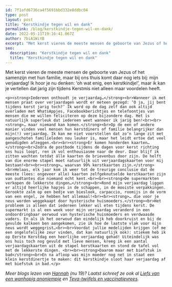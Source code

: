 ```yaml
---
id: 7f1afd6736ca4f5691bbd332e8ddbc04
type: post
layout: post
title: "Kerstkindje tegen wil en dank"
permalink: /blog/kerstkindje-tegen-wil-en-dank/
date: 2022-05-11T19:16:41.067Z
author: 7biA1WiYB
excerpt: "Met kerst vieren de meeste mensen de geboorte van Jezus of het samenzijn met hun familie, maar bij ons thuis komt daar nog iets bij: mijn verjaardag! Ik hoor je nu denken: ‘oh wat enig, een kerstkindje!’, maar ik kan je vertellen dat jarig zijn tijdens Kerstmis niet alleen maar voordelen heeft.   "
seo:
  description: "Kerstkindje tegen wil en dank"
  title: "Kerstkindje tegen wil en dank"
---
```

Met kerst vieren de meeste mensen de geboorte van Jezus of het samenzijn met hun familie, maar bij ons thuis komt daar nog iets bij: mijn verjaardag! Ik hoor je nu denken: ‘oh wat enig, een kerstkindje!’, maar ik kan je vertellen dat jarig zijn tijdens Kerstmis niet alleen maar voordelen heeft.   

    <p><strong>Iedereen onthoudt je verjaardag…</strong><br>Wanneer ik met mensen praat over verjaardagen wordt er meteen gezegd: ‘O ja, jij bent tijdens kerst jarig toch?’ Ik word op de dag zelf dan ook altijd overladen met WhatsAppjes, Facebookberichtjes en telefoontjes van mensen die me willen feliciteren op deze bijzondere dag. Het is natuurlijk superleuk dat iedereen weet wanneer ik jarig ben!<br><br><strong>… maar niemand kan komen.</strong><br>Op de een of andere manier vinden veel mensen hun kerstdiners of familie belangrijker dan mijn(!) verjaardag. Ik kan me niet voorstellen dat zo’n lange zit met aangeschoten familieleden nou leuker is, maar het leidt ertoe dat veel genodigden afzeggen.<br><br><strong>Er komen honderden kaarten…</strong><br>Zodra de postbode tijdens de dagen voor kerst richting ons huis loopt, ren ik vol enthousiasme naar de deur. Daar blijf ik zitten wachten totdat álle kaarten de brievenbus door zijn. De helft van die enorme stapel moet natuurlijk uit verjaardagskaarten voor mij bestaan!<br><br><strong>… waarvan 99% kerstkaarten zijn.</strong><br>Helaas, elk jaar kom ik weer tot de treurige conclusie dat de meeste (lees: ongeveer alle) kaarten zelfgeknutselde kerstkaarten zijn van oudtantes die niemand echt kent.<br><br><strong>De supermarkten verkopen de lekkerste dingen…</strong><br>Rond mijn verjaardag liggen er altijd heerlijke hapjes in de schappen, in de mooiste verpakkingen. Gerookte zalm op een bedje van bieslook, carpaccio, roomijs in de vorm van een engel, ze hebben het allemaal!<br><br><strong>… die voor je neus worden weggekaapt door hysterische huismoeders.</strong><br>Het probleem is alleen dat iedereen lekker wil eten tijdens kerst. De supermarkt is al een week voor mijn verjaardag veranderd in een ondoordringbaar oerwoud van hysterische huismoeders en verdwaasde vaders. En als ik het oerwoud dan eindelijk heb doorkruist en bij de gevulde kalkoen ben aangekomen, zie ik hoe de laatste vlak voor mijn neus wordt weggegrist…<br><br>Voordat jullie medelijden krijgen (of me een ongelofelijke zeur vinden, dat kan natuurlijk ook): stiekem heb ik op Eerste Kerstdag een heerlijke verjaardag gehad! Uiteindelijk was ons huis toch nog gevuld met lieve mensen, kreeg ik een aantal verjaardagskaarten uit de stapel kerstkaarten en stond de tafel vol met de lekkerste dingen. <br><br><strong>Daarom maar met biefstuk in bad</strong><br>En na afloop was mijn moeder nog net in staat een klein kerstdinertje te maken: dit kerstkindje sloot haar verjaardag af met biefstuk in bad.</p>
<p><em>Meer blogs lezen van <a href="https://7dagen.netlify.app/users/hannah-van-draanen">Hannah</a> (nu 19)? Laatst schreef ze ook al <a href="https://7dagen.netlify.app/blog/liefs-van-een-wanhopig-anoniempje">Liefs van een wanhopig anoniempje</a> en <a href="https://7dagen.netlify.app/blog/teva-twijfels-en-vaccinatievrees">Teva-twijfels en vaccinatievrees</a>.</em></p>  
